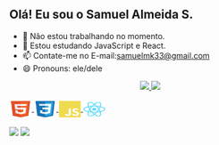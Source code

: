 ## Olá! Eu sou o Samuel Almeida S.

- 🔭 Não estou trabalhando no momento.
- 🌱 Estou estudando JavaScript e React.
- 📫 Contate-me no E-mail:samuelmk33@gmail.com
- 😄 Pronouns: ele/dele


<div align="center">
  <a href="https://github.com/samuelalmeidas">
  <img height="180em" src="https://github-readme-stats.vercel.app/api?username=samuelalmeidas&show_icons=true&theme=dark&include_all_commits=true&count_private=true"/>
  <img height="180em" src="https://github-readme-stats.vercel.app/api/top-langs/?username=samuelalmeidas&layout=compact&langs_count=7&theme=dark"/>
</div>
  
<div style="display: inline_block"><br>
  <img align="center" alt="Samuel-HTML" height="30" width="40" src="https://raw.githubusercontent.com/devicons/devicon/master/icons/html5/html5-original.svg">
  <img align="center" alt="Samuel-CSS" height="30" width="40" src="https://raw.githubusercontent.com/devicons/devicon/master/icons/css3/css3-original.svg">
  <img align="center" alt="Samuel-Js" height="30" width="40" src="https://raw.githubusercontent.com/devicons/devicon/master/icons/javascript/javascript-plain.svg">
  <img align="center" alt="Samuel-React" height="30" width="40" src="https://raw.githubusercontent.com/devicons/devicon/master/icons/react/react-original.svg">
</div>
 
<div><br/>
  <a href = "mailto:samuelmk33@gmail.com"><img src="https://img.shields.io/badge/-Gmail-%23333?style=for-the-badge&logo=gmail&logoColor=white" target="_blank"></a>
  <a href="https://www.linkedin.com/in/samuel-almeida-483726202" target="_blank"><img src="https://img.shields.io/badge/-LinkedIn-%230077B5?style=for-the-badge&logo=linkedin&logoColor=white" target="_blank"></a> 
 </div>
  
